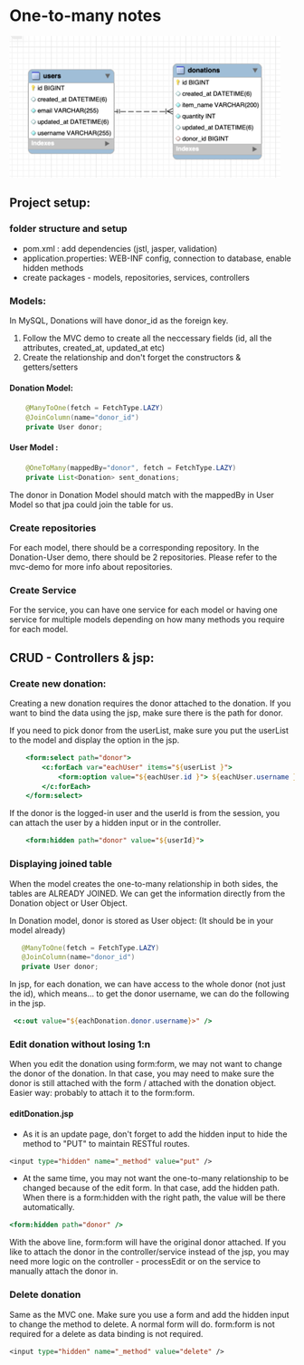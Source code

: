 # One-to-many notes

<img src = "erd.png" alt="erd" height="250" text-align="center"/>

## Project setup:
### folder structure and setup
- pom.xml : add dependencies (jstl, jasper, validation)
- application.properties: WEB-INF config, connection to database, enable hidden methods
- create packages - models, repositories, services, controllers

### Models:
In MySQL, Donations will have donor_id as the foreign key. 
1. Follow the MVC demo to create all the neccessary fields (id, all the attributes, created_at, updated_at etc)
1. Create the relationship and don't forget the constructors & getters/setters

#### Donation Model: 
```java
    @ManyToOne(fetch = FetchType.LAZY)
    @JoinColumn(name="donor_id")
    private User donor;
```

#### User Model :   
```java
    @OneToMany(mappedBy="donor", fetch = FetchType.LAZY)
    private List<Donation> sent_donations;
```
The donor in Donation Model should match with the mappedBy in User Model so that jpa could join the table for us. 

### Create repositories
For each model, there should be a corresponding repository. In the Donation-User demo, there should be 2 repositories. Please refer to the mvc-demo for more info about repositories.
### Create Service
For the service, you can have one service for each model or having one service for multiple models depending on how many methods you require for each model. 

## CRUD - Controllers & jsp:

### Create new donation:
Creating a new donation requires the donor attached to the donation. If you want to bind the data using the jsp, make sure there is the path for donor. 

If you need to pick donor from the userList, make sure you put the userList to the model and display the option in the jsp. 
```jsp
    <form:select path="donor">
        <c:forEach var="eachUser" items="${userList }">
            <form:option value="${eachUser.id }"> ${eachUser.username } - ${eachUser.email }</form:option>
        </c:forEach>
    </form:select>
```

If the donor is the logged-in user and the userId is from the session, you can attach the user by a hidden input or in the controller. 
```jsp
    <form:hidden path="donor" value="${userId}">
```

### Displaying joined table
When the model creates the one-to-many relationship in both sides, the tables are ALREADY JOINED. We can get the information directly from the Donation object or User Object. 

In Donation model, donor is stored as User object: (It should be in your model already)
 ```java 
    @ManyToOne(fetch = FetchType.LAZY)
    @JoinColumn(name="donor_id")
    private User donor;
```

In jsp, for each donation, we can have access to the whole donor (not just the id), which means... to get the donor username, we can do the following in the jsp. 
```jsp
 <c:out value="${eachDonation.donor.username}>" /> 
 ```

### Edit donation without losing 1:n
When you edit the donation using form:form, we may not want to change the donor of the donation. In that case, you may need to make sure the donor is still attached with the form / attached with the donation object. Easier way: probably to attach it to the form:form.

#### editDonation.jsp
- As it is an update page, don't forget to add the hidden input to hide the method to "PUT" to maintain RESTful routes. 
```jsp 
<input type="hidden" name="_method" value="put" />
```
- At the same time, you may not want the one-to-many relationship to be changed because of the edit form. In that case, add the hidden path. When there is a form:hidden with the right path, the value will be there automatically. 
```jsp 
<form:hidden path="donor" />
```
With the above line, form:form will have the original donor attached. If you like to attach the donor in the controller/service instead of the jsp, you may need more logic on the controller - processEdit or on the service to manually attach the donor in. 


### Delete donation
Same as the MVC one. Make sure you use a form and add the hidden input to change the method to delete. A normal form will do. form:form is not required for a delete as data binding is not required. 
```jsp 
<input type="hidden" name="_method" value="delete" />
```